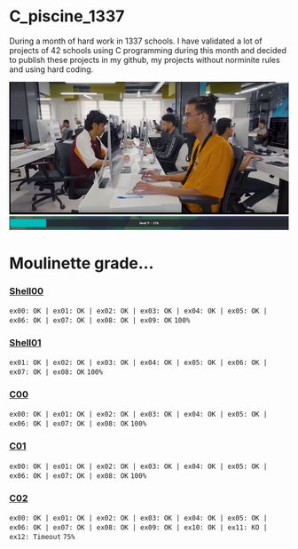# C_piscine_1337

During a month of hard work in 1337 schools. I have validated a lot of projects of 42 schools using C programming during this month and decided to publish these projects in my github, my projects without norminite rules and using hard coding.

<img src="https://github.com/wmBolles/C-piscine-1337/blob/main/images/Screenshot%202023-08-27%20120959.png">
<img src="https://github.com/wmBolles/C-piscine-1337/blob/main/images/Screenshot%202023-08-28%20210910.png">

# Moulinette grade...
### <a href="https://github.com/wmBolles/C-piscine-1337/tree/main/shell00"> Shell00 </a>

``` ex00: OK | ex01: OK | ex02: OK | ex03: OK | ex04: OK | ex05: OK | ex06: OK | ex07: OK | ex08: OK | ex09: OK ```
``` 100% ```
### <a href="https://github.com/wmBolles/C-piscine-1337/tree/main/shell01"> Shell01 </a>

``` ex01: OK | ex02: OK | ex03: OK | ex04: OK | ex05: OK | ex06: OK | ex07: OK | ex08: OK ```
``` 100% ```
### <a href="https://github.com/wmBolles/C-piscine-1337/tree/main/c00"> C00 </a> 

``` ex00: OK | ex01: OK | ex02: OK | ex03: OK | ex04: OK | ex05: OK | ex06: OK | ex07: OK | ex08: OK ```
``` 100% ```
### <a href="https://github.com/wmBolles/C-piscine-1337/tree/main/c01"> C01 </a>

``` ex00: OK | ex01: OK | ex02: OK | ex03: OK | ex04: OK | ex05: OK | ex06: OK | ex07: OK | ex08: OK ```
``` 100% ```

### <a href="https://github.com/wmBolles/C-piscine-1337/tree/main/c02"> C02 </a>
``` ex00: OK | ex01: OK | ex02: OK | ex03: OK | ex04: OK | ex05: OK | ex06: OK | ex07: OK | ex08: OK | ex09: OK | ex10: OK | ex11: KO | ex12: Timeout ```
``` 75% ```
